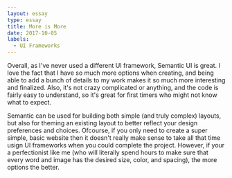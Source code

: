 ```yaml
---
layout: essay
type: essay
title: More is More
date: 2017-10-05
labels:
  - UI Frameworks
--- 
```


Overall, as I've never used a different UI framework, Semantic UI is great. I love the fact that I have so much more options when creating, and being able to add a bunch of details to my work makes it so much more interesting and finalized. Also, it's not crazy complicated or anything, and the code is fairly easy to understand, so it's great for first timers who might not know what to expect. 

Semantic can be used for building both simple (and truly complex) layouts, but also for theming an existing layout to better reflect your design preferences and choices. Ofcourse, if you only need to create a super simple, basic website then it doesn't really make sense to take all that time usign UI frameworks when you could complete the project. However, if your a perfectionist like me (who will literally spend hours to make sure that every word and image has the desired size, color, and spacing), the more options the better.



